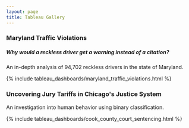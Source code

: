 ```yaml
---
layout: page
title: Tableau Gallery
---
```


### Maryland Traffic Violations
##### Why would a reckless driver get a warning instead of a citation?
An in-depth analysis of 94,702 reckless drivers in the state of Maryland.

{% include tableau_dashboards/maryland_traffic_violations.html %}

### Uncovering Jury Tariffs in Chicago's Justice System
An investigation into human behavior using binary classification.

{% include tableau_dashboards/cook_county_court_sentencing.html %}
